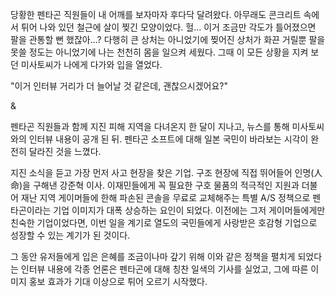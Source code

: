 당황한 펜타곤 직원들이 내 어깨를 보자마자 후다닥 달려왔다. 
아무래도 콘크리트 속에서 튀어 나와 있던 철근에 살이 찢긴 모양이었다. 
헐... 이거 조금만 각도가 틀어졌으면 팔을 관통할 뻔 했잖아...? 
다행히 큰 상처는 아니었기에 찢어진 상처가 화끈 거릴뿐 팔을 못쓸 정도는 아니었기에 나는 천천히 몸을 일으켜 세웠다. 
그때 이 모든 상황을 지켜 보던 미사토씨가 나에게 다가와 입을 열었다. 

"이거 인터뷰 거리가 더 늘어날 것 같은데, 괜찮으시겠어요?" 

& 

펜타곤 직원들과 함께 지진 피해 지역을 다녀온지 한 달이 지나고, 뉴스를 통해 미사토씨와의 인터뷰 내용이 공개 된 뒤. 펜타곤 소프트에 대해 일본 국민이 바라보는 시각이 완전히 달라진 것을 느꼈다. 

지진 소식을 듣고 가장 먼저 사고 현장을 찾은 기업. 구조 현장에 직접 뛰어들어 인명(人命)을 구해낸 강준혁 이사. 
이재민들에게 꼭 필요한 구호 물품의 적극적인 지원과 더불어 재난 지역 게이머들에 한해 파손된 콘솔을 무료로 교체해주는 특별 A/S 정책으로 펜타곤이라는 기업 이미지가 대폭 상승하는 요인이 되었다. 
이전에는 그저 게이머들에게만 친숙한 기업이었다면, 이번 일을 계기로 열도의 국민들에게 사랑받은 호감형 기업으로 성장할 수 있는 계기가 된 것이다. 

그 동안 유저들에게 입은 은혜를 조금이나마 갚기 위해 이와 같은 정책을 펼치게 되었다는 인터뷰 내용에 각종 언론은 펜타곤에 대해 칭찬 일색의 기사를 실었고, 그에 따른 이미지 홍보 효과가 기대 이상으로 튀어 오르기 시작했다. 